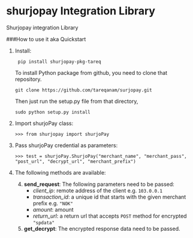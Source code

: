 # shurjopay Integration Library 
Shurjopay integration Library 

###How to use it aka Quickstart

1. Install: 
    
   ``` 
    pip install shurjopay-pkg-tareq
    ```
   To install Python package from github, you need to clone that repository.
   
   ```
   git clone https://github.com/tareqanam/surjopay.git
   ```
   
   Then just run the setup.py file from that directory,
   
   ```
   sudo python setup.py install
   ```
    
2. Import shurjoPay class:

    ```
    >>> from shurjopay import shurjoPay
    ```
3. Pass shurjoPay credential as parameters:
    
    ```
    >>> test = shurjoPay.ShurjoPay("merchant_name", "merchant_pass", "post_url", "decrypt_url", "merchant_prefix")
    ```
4. The following methods are available:

    4. **send_request**: The following parameters need to be passed:
        - *client_ip*: remote address of the client e.g. `103.0.0.1`
        - *transaction_id*: a unique id that starts with the given merchant prefix e.g. `"NOK"`
        - *amount*: amount
        - *return_url*: a return url that accepts `POST` method for encrypted `"spdata"` 
    4. **get_decrypt**: 
        The encrypted response data need to be passed.